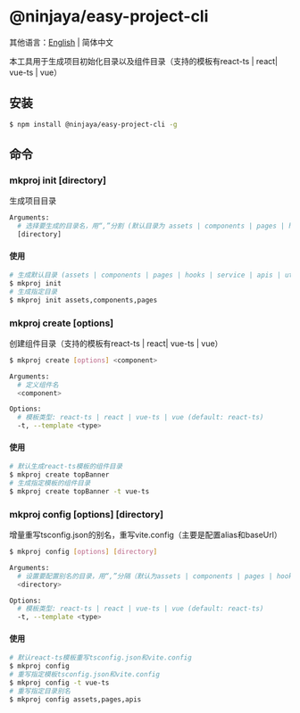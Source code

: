 # @ninjaya/easy-project-cli

其他语言：[English](https://github.com/peizhongli/easy-project-cli/blob/main/README.md) | 简体中文

本工具用于生成项目初始化目录以及组件目录（支持的模板有react-ts | react| vue-ts | vue）

## 安装

```bash
$ npm install @ninjaya/easy-project-cli -g
```

## 命令

### mkproj init [directory]

生成项目目录

```bash
Arguments:
  # 选择要生成的目录名，用“,”分割 (默认目录为 assets | components | pages | hooks | service | apis | utils)
  [directory]
```
#### 使用

```bash
# 生成默认目录 (assets | components | pages | hooks | service | apis | utils)
$ mkproj init
# 生成指定目录
$ mkproj init assets,components,pages
```



### mkproj create [options] <component>

创建组件目录（支持的模板有react-ts | react| vue-ts | vue）

```bash
$ mkproj create [options] <component>
```

```bash
Arguments: 
  # 定义组件名
  <component>

Options: 
  # 模板类型: react-ts | react | vue-ts | vue (default: react-ts)
  -t, --template <type>
```

#### 使用
```bash
# 默认生成react-ts模板的组件目录
$ mkproj create topBanner
# 生成指定模板的组件目录
$ mkproj create topBanner -t vue-ts
```

### mkproj config [options] [directory]

增量重写tsconfig.json的别名，重写vite.config（主要是配置alias和baseUrl）

```bash
$ mkproj config [options] [directory]
```

```bash
Arguments: 
  # 设置要配置别名的目录，用“,”分隔（默认为assets | components | pages | hooks | service | apis | utils）
  <directory>

Options: 
  # 模板类型: react-ts | react | vue-ts | vue (default: react-ts)
  -t, --template <type>
```
#### 使用
```bash
# 默认react-ts模板重写tsconfig.json和vite.config
$ mkproj config
# 重写指定模板tsconfig.json和vite.config
$ mkproj config -t vue-ts
# 重写指定目录别名
$ mkproj config assets,pages,apis
```

